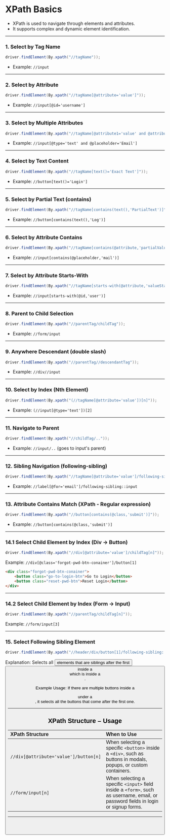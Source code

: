 # XPath Basics

- XPath is used to navigate through elements and attributes.
- It supports complex and dynamic element identification.

---

### 1. Select by Tag Name

```java
driver.findElement(By.xpath("//tagName"));
```
- Example: `//input`

---

### 2. Select by Attribute

```java
driver.findElement(By.xpath("//tagName[@attribute='value']"));
```
- Example: `//input[@id='username']`

---

### 3. Select by Multiple Attributes

```java
driver.findElement(By.xpath("//tagName[@attribute1='value' and @attribute2='value']"));
```
- Example: `//input[@type='text' and @placeholder='Email']`

---

### 4. Select by Text Content

```java
driver.findElement(By.xpath("//tagName[text()='Exact Text']"));
```
- Example: `//button[text()='Login']`

---

### 5. Select by Partial Text (contains)

```java
driver.findElement(By.xpath("//tagName[contains(text(),'PartialText')]"));
```
- Example: `//button[contains(text(),'Log')]`

---

### 6. Select by Attribute Contains

```java
driver.findElement(By.xpath("//tagName[contains(@attribute,'partialValue')]"));
```
- Example: `//input[contains(@placeholder,'mail')]`

---

### 7. Select by Attribute Starts-With

```java
driver.findElement(By.xpath("//tagName[starts-with(@attribute,'valueStart')]"));
```
- Example: `//input[starts-with(@id,'user')]`

---

### 8. Parent to Child Selection

```java
driver.findElement(By.xpath("//parentTag/childTag"));
```
- Example: `//form/input`

---

### 9. Anywhere Descendant (double slash)

```java
driver.findElement(By.xpath("//parentTag//descendantTag"));
```
- Example: `//div//input`

---

### 10. Select by Index (Nth Element)

```java
driver.findElement(By.xpath("(//tagName[@attribute='value'])[n]"));
```
- Example: `(//input[@type='text'])[2]`

---

### 11. Navigate to Parent

```java
driver.findElement(By.xpath("//childTag/.."));
```
- Example: `//input/..` (goes to input's parent)

---

### 12. Sibling Navigation (following-sibling)

```java
driver.findElement(By.xpath("//tagName[@attribute='value']/following-sibling::tagName"));
```
- Example: `//label[@for='email']/following-sibling::input`

---
### 13. Attribute Contains Match (XPath - Regular expression)

```java
driver.findElement(By.xpath("//button[contains(@class,'submit')]"));
```
- Example: `//button[contains(@class,'submit')]`

---
### 14.1 Select Child Element by Index (Div → Button)

```java
driver.findElement(By.xpath("//div[@attribute='value']/childTag[n]"));
```
Example: `//div[@class='forgot-pwd-btn-conainer']/button[1]`
```html
<div class="forgot-pwd-btn-conainer">
    <button class="go-to-login-btn">Go to Login</button>
    <button class="reset-pwd-btn">Reset Login</button>
</div>
```

---

### 14.2 Select Child Element by Index (Form → Input)

```java
driver.findElement(By.xpath("//parentTag/childTag[n]"));
```
Example: `//form/input[3]`

---
### 15. Select Following Sibling Element

```java
driver.findElement(By.xpath("//header/div/button[1]/following-sibling::button"));
```
Explanation:
Selects all <button> elements that are siblings after the first <button> inside a <div> which is inside a <header>.

Example Usage:
If there are multiple buttons inside a <div> under a <header>, it selects all the buttons that come after the first one.

---

## XPath Structure – Usage

| XPath Structure | When to Use |
|:---|:---|
| `//div[@attribute='value']/button[n]` | When selecting a specific `<button>` inside a `<div>`, such as buttons in modals, popups, or custom containers. |
| `//form/input[n]` | When selecting a specific `<input>` field inside a `<form>`, such as username, email, or password fields in login or signup forms. |

---

